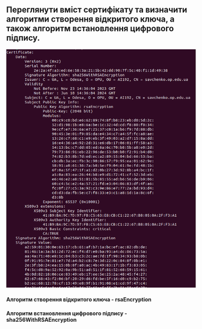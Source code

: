 ## Переглянути вміст сертифікату та визначити алгоритми створення відкритого ключа, а також алгоритм встановлення цифрового підпису.
![Alt text](img/image-2.png)
#### Алгоритм створення відкритого ключа - rsaEncryption
#### Алгоритм встановлення цифрового підпису - sha256WithRSAEncryption